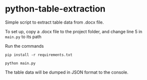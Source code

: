 # python-table-extraction

Simple script to extract table data from .docx file.

To set up, copy a .docx file to the project folder, and change line 5 in `main.py` to its path

Run the commands

```shell
pip install -r requirements.txt
```

```shell
python main.py
```

The table data will be dumped in JSON format to the console.

